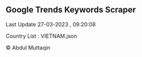

## Google Trends Keywords Scraper 
 
Last Update 27-03-2023 , 09:20:08

Country List :
VIETNAM.json



© Abdul Muttaqin 
